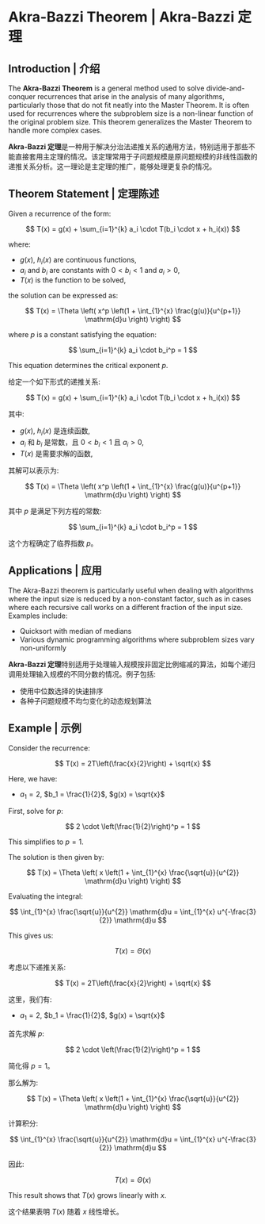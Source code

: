 # Akra-Bazzi Theorem | Akra-Bazzi 定理

## Introduction | 介绍

The **Akra-Bazzi Theorem** is a general method used to solve divide-and-conquer recurrences that arise in the analysis of many algorithms, particularly those that do not fit neatly into the Master Theorem. It is often used for recurrences where the subproblem size is a non-linear function of the original problem size. This theorem generalizes the Master Theorem to handle more complex cases.

**Akra-Bazzi 定理**是一种用于解决分治法递推关系的通用方法，特别适用于那些不能直接套用主定理的情况。该定理常用于子问题规模是原问题规模的非线性函数的递推关系分析。这一理论是主定理的推广，能够处理更复杂的情况。

## Theorem Statement | 定理陈述

Given a recurrence of the form:

$$
T(x) = g(x) + \sum_{i=1}^{k} a_i \cdot T(b_i \cdot x + h_i(x))
$$

where:

- $g(x)$, $h_i(x)$ are continuous functions,
- $a_i$ and $b_i$ are constants with $0 < b_i < 1$ and $a_i > 0$,
- $T(x)$ is the function to be solved,

the solution can be expressed as:

$$
T(x) = \Theta \left( x^p \left(1 + \int_{1}^{x} \frac{g(u)}{u^{p+1}} \mathrm{d}u \right) \right)
$$

where $p$ is a constant satisfying the equation:

$$
\sum_{i=1}^{k} a_i \cdot b_i^p = 1
$$

This equation determines the critical exponent $p$.

给定一个如下形式的递推关系:

$$
T(x) = g(x) + \sum_{i=1}^{k} a_i \cdot T(b_i \cdot x + h_i(x))
$$

其中:

- $g(x)$, $h_i(x)$ 是连续函数,
- $a_i$ 和 $b_i$ 是常数，且 $0 < b_i < 1$ 且 $a_i > 0$,
- $T(x)$ 是需要求解的函数,

其解可以表示为:

$$
T(x) = \Theta \left( x^p \left(1 + \int_{1}^{x} \frac{g(u)}{u^{p+1}} \mathrm{d}u \right) \right)
$$

其中 $p$ 是满足下列方程的常数:

$$
\sum_{i=1}^{k} a_i \cdot b_i^p = 1
$$

这个方程确定了临界指数 $p$。

## Applications | 应用

The Akra-Bazzi theorem is particularly useful when dealing with algorithms where the input size is reduced by a non-constant factor, such as in cases where each recursive call works on a different fraction of the input size. Examples include:

- Quicksort with median of medians
- Various dynamic programming algorithms where subproblem sizes vary non-uniformly

**Akra-Bazzi 定理**特别适用于处理输入规模按非固定比例缩减的算法，如每个递归调用处理输入规模的不同分数的情况。例子包括:

- 使用中位数选择的快速排序
- 各种子问题规模不均匀变化的动态规划算法

## Example | 示例

Consider the recurrence:

$$
T(x) = 2T\left(\frac{x}{2}\right) + \sqrt{x}
$$

Here, we have:

- $a_1 = 2$, $b_1 = \frac{1}{2}$, $g(x) = \sqrt{x}$

First, solve for $p$:

$$
2 \cdot \left(\frac{1}{2}\right)^p = 1
$$

This simplifies to $p = 1$.

The solution is then given by:

$$
T(x) = \Theta \left( x \left(1 + \int_{1}^{x} \frac{\sqrt{u}}{u^{2}} \mathrm{d}u \right) \right)
$$

Evaluating the integral:

$$
\int_{1}^{x} \frac{\sqrt{u}}{u^{2}} \mathrm{d}u = \int_{1}^{x} u^{-\frac{3}{2}} \mathrm{d}u
$$

This gives us:

$$
T(x) = \Theta(x)
$$

考虑以下递推关系:

$$
T(x) = 2T\left(\frac{x}{2}\right) + \sqrt{x}
$$

这里，我们有:

- $a_1 = 2$, $b_1 = \frac{1}{2}$, $g(x) = \sqrt{x}$

首先求解 $p$:

$$
2 \cdot \left(\frac{1}{2}\right)^p = 1
$$

简化得 $p = 1$。

那么解为:

$$
T(x) = \Theta \left( x \left(1 + \int_{1}^{x} \frac{\sqrt{u}}{u^{2}} \mathrm{d}u \right) \right)
$$

计算积分:

$$
\int_{1}^{x} \frac{\sqrt{u}}{u^{2}} \mathrm{d}u = \int_{1}^{x} u^{-\frac{3}{2}} \mathrm{d}u
$$

因此:

$$
T(x) = \Theta(x)
$$

This result shows that $T(x)$ grows linearly with $x$.

这个结果表明 $T(x)$ 随着 $x$ 线性增长。
